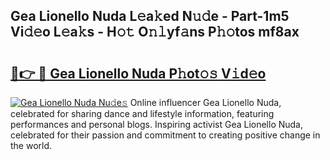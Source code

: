 ## Gea Lionello Nuda L𝚎a𝚔ed N𝚞𝚍e - Part-1m5 Vi𝚍𝚎o L𝚎a𝚔s - H𝚘𝚝 O𝚗𝚕yf𝚊ns P𝚑𝚘tos mf8ax

# <h2><a href="http://kf6fzjg.oniu.top/?m=Gea+Lionello+Nuda">🔗👉 🔴 Gea Lionello Nuda P𝚑ot𝚘𝚜 V𝚒d𝚎o</a></h2>

[![Gea Lionello Nuda Nu𝚍e𝚜](https://i.imgur.com/0qMVB7G.gif)](http://kf6fzjg.oniu.top/?m=Gea+Lionello+Nuda)
Online influencer Gea Lionello Nuda, celebrated for sharing dance and lifestyle information, featuring performances and personal blogs. Inspiring activist Gea Lionello Nuda, celebrated for their passion and commitment to creating positive change in the world.  
